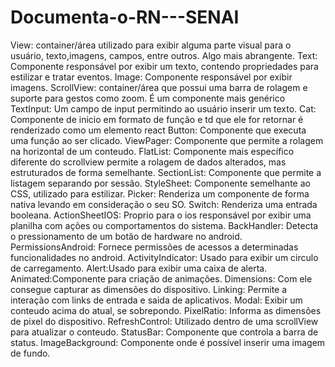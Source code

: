 # Documenta-o-RN---SENAI

View: container/área utilizado para exibir alguma parte visual para o usuário, texto,imagens, campos, entre outros. Algo mais abrangente. 
Text: Componente responsável por exibir um texto, contendo propriedades para estilizar e tratar eventos.
Image: Componente responsável por exibir imagens.
ScrollView: container/área que possui uma barra de rolagem e suporte para gestos como zoom. É um componente mais genérico
TextInput: Um campo de input permitindo ao usuário inserir um texto.
Cat: Componente de inicio em formato de função e td que ele for retornar é renderizado como um elemento react
Button: Componente que executa uma função ao ser clicado.
ViewPager: Componente que permite a rolagem na horizontal de um conteudo.
FlatList: Componente mais específico diferente do scrollview permite a rolagem de dados alterados, mas estruturados de forma semelhante.
SectionList: Componente que permite a listagem separando por sessão.
StyleSheet: Componente semelhante ao CSS, utilizado para estilizar.
Picker: Renderiza um componente de forma nativa levando em consideração o seu SO.
Switch: Renderiza uma entrada booleana.
ActionSheetIOS: Proprio para o ios responsável por exibir uma planilha com ações ou comportamentos do sistema.
BackHandler: Detecta o pressionamento de um botão de hardware no android.
PermissionsAndroid: Fornece permissões de acessos a determinadas funcionalidades no android.
ActivityIndicator: Usado para exibir um circulo de carregamento.
Alert:Usado para exibir uma caixa de alerta.
Animated:Componente para criação de animações.
Dimensions: Com ele consegue capturar as dimensões do dispositivo.
Linking: Permite a interação com links de entrada e saida de aplicativos.
Modal: Exibir um conteudo acima do atual, se sobrepondo.
PixelRatio: Informa as dimensões de pixel do dispositivo.
RefreshControl: Utilizado dentro de uma scrollView para atualizar o conteudo.
StatusBar: Componente que controla a barra de status.
ImageBackground: Componente onde é possível inserir uma imagem de fundo.
